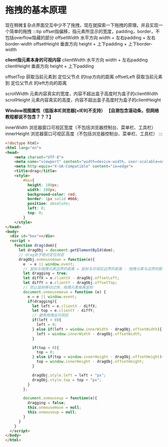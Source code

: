 # 拖拽的基本原理
现在稍微复杂点界面交互中少不了拖拽，现在就探索一下拖拽的原理。并且实现一个简单的拖拽
:::tip offset指偏移，指元素所显示的宽度，padding，border，不包括overflow隐藏的部分
offsetWidth 水平方向 width + 左右padding + 左右border-width
offsetHeight 垂直方向 height + 上下padding + 上下border-width

**client指元素本身的可视内容**
clientWidth 水平方向 width + 左右padding
clientHeight 垂直方向 height + 上下padding

offsetTop 获取当前元素到 定位父节点 的top方向的距离
offsetLeft 获取当前元素到 定位父节点 的left方向的距离

scrollWidth 元素内容真实的宽度，内容不超出盒子高度时为盒子的clientWidth
scrollHeight 元素内容真实的高度，内容不超出盒子高度时为盒子的clientHeight

**Window视图属性（低版本IE浏览器[<IE9]不支持） 【自测包含滚动条，但网络教程都说不包含？？？】**

innerWidth 浏览器窗口可视区宽度（不包括浏览器控制台、菜单栏、工具栏）
innerHeight 浏览器窗口可视区高度（不包括浏览器控制台、菜单栏、工具栏）
:::
```html
<!doctype html>
<html lang="en">
<head>
    <meta charset="UTF-8">
    <meta name="viewport" content="width=device-width, user-scalable=no, initial-scale=1.0, maximum-scale=1.0, minimum-scale=1.0">
    <meta http-equiv="X-UA-Compatible" content="ie=edge">
    <title>drag</title>
    <style>
        #box{
          height: 100px;
          width: 100px;
          background-color: red;
          border: 1px solid #666;
          position: absolute;
          left: 0;
          top: 0;
        }
    </style>
</head>
<body>
  <div id="box"></div>
  <script >
    function drag(dom){
      let dragObj = document.getElementById(dom);
      // drag处于绝对定位状态
      dragObj.onmousedown = function(e){
        e  = e || window.event;
        // 鼠标与拖拽元素边界的距离 = 鼠标与可视区边界的距离 - 拖拽元素与边界的距离
        let dragging = true;
        let diffX = e.clientX - dragObj.offsetLeft;
        let diffY = e.clientY - dragObj.offsetTop;
        // 防止鼠标移动过快，拖拽元素拖离鼠标
        document.onmousemove = function (e) {
          e = e || window.event;
          if(dragging){
            let left = e.clientX - diffX;
            let top = e.clientY - diffY;
            // 避免拖拽出可视区
            if(left < 0){
              left = 0;
            } else if(left > window.innerWidth - dragObj.offsetWidth){
              left = window.innerWidth - dragObj.offsetWidth;
            }

            if(top < 0){
              top = 0;
            } else if(top > window.innerHeight - dragObj.offsetHeight){
              top = window.innerHeight - dragObj.offsetHeight;
            }

            dragObj.style.left = left + "px";
            dragObj.style.top = top + "px";
          }
        };

        document.onmouseup = function(e){
          dragging = false;
          this.onmousemove = null;
          this.onmouseup = null;
        }
      } 
    }
  </script>
</body>
</html>
```


